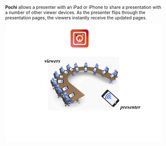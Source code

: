 
**Pochi** allows a presenter with an iPad or iPhone to share a presentation with a number of other viewer devices. 
As the presenter flips through the presentation pages, the viewers instantly receive the updated pages.


![Main-idea](/images/presenter1.png?raw=true)

